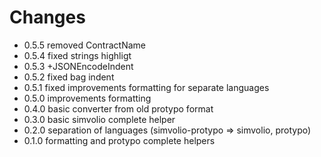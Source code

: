 # Changes

* 0.5.5 removed ContractName
* 0.5.4 fixed strings highligt
* 0.5.3 +JSONEncodeIndent
* 0.5.2 fixed bag indent
* 0.5.1 fixed improvements formatting for separate languages
* 0.5.0 improvements formatting
* 0.4.0 basic converter from old protypo format
* 0.3.0 basic simvolio complete helper
* 0.2.0 separation of languages (simvolio-protypo => simvolio, protypo)
* 0.1.0 formatting and protypo complete helpers
